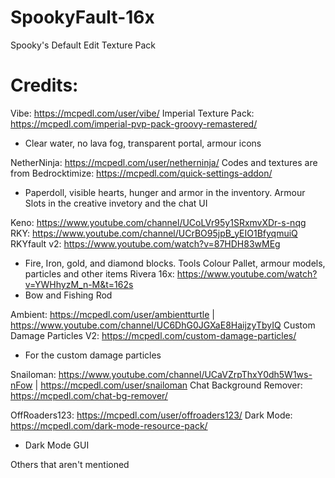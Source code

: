 # SpookyFault-16x
Spooky's Default Edit Texture Pack


# Credits:

Vibe: https://mcpedl.com/user/vibe/
Imperial Texture Pack: https://mcpedl.com/imperial-pvp-pack-groovy-remastered/
 - Clear water, no lava fog, transparent portal, armour icons

NetherNinja: https://mcpedl.com/user/netherninja/
Codes and textures are from Bedrocktimize: https://mcpedl.com/quick-settings-addon/
 - Paperdoll, visible hearts, hunger and armor in the inventory. Armour Slots in the creative invetory and the chat UI

Keno: https://www.youtube.com/channel/UCoLVr95y1SRxmvXDr-s-nqg
RKY: https://www.youtube.com/channel/UCrBO95jpB_yEIO1BfyqmuiQ
RKYfault v2: https://www.youtube.com/watch?v=87HDH83wMEg
 - Fire, Iron, gold, and diamond blocks. Tools Colour Pallet, armour models, particles and other items
Rivera 16x: https://www.youtube.com/watch?v=YWHhyzM_n-M&t=162s
 - Bow and Fishing Rod

Ambient: https://mcpedl.com/user/ambientturtle | https://www.youtube.com/channel/UC6DhG0JGXaE8HaijzyTbyIQ
Custom Damage Particles V2: https://mcpedl.com/custom-damage-particles/
 - For the custom damage particles

Snailoman: https://www.youtube.com/channel/UCaVZrpThxY0dh5W1ws-nFow | https://mcpedl.com/user/snailoman
Chat Background Remover: https://mcpedl.com/chat-bg-remover/

OffRoaders123: https://mcpedl.com/user/offroaders123/
Dark Mode: https://mcpedl.com/dark-mode-resource-pack/
 - Dark Mode GUI

Others that aren't mentioned
